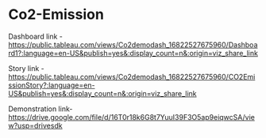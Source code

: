 # Co2-Emission

Dashboard link - https://public.tableau.com/views/Co2demodash_16822527675960/Dashboard1?:language=en-US&publish=yes&:display_count=n&:origin=viz_share_link

Story link - https://public.tableau.com/views/Co2demodash_16822527675960/CO2EmissionStory?:language=en-US&publish=yes&:display_count=n&:origin=viz_share_link

Demonstration link- https://drive.google.com/file/d/16T0r18k6G8t7YuuI39F3O5ap9eiqwcSA/view?usp=drivesdk
